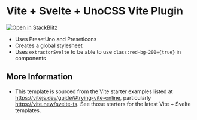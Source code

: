 # Vite + Svelte + UnoCSS Vite Plugin

[![Open in StackBlitz](https://developer.stackblitz.com/img/open_in_stackblitz_small.svg)](https://stackblitz.com/fork/github/unocss/unocss/tree/main/examples/vite-svelte)

- Uses PresetUno and PresetIcons
- Creates a global stylesheet
- Uses `extractorSvelte` to be able to use `class:red-bg-200={true}` in components

## More Information

- This template is sourced from the Vite starter examples listed at https://vitejs.dev/guide/#trying-vite-online, particularly https://vite.new/svelte-ts. See those starters for the latest Vite + Svelte templates. 